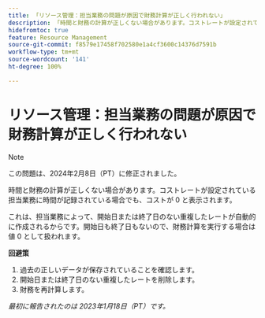 ```yaml
---
title: 「リソース管理：担当業務の問題が原因で財務計算が正しく行われない」
description: 「時間と財務の計算が正しくない場合があります。コストレートが設定されている担当業務に時間が記録されている場合でも、コストが 0 と表示されます。」
hidefromtoc: true
feature: Resource Management
source-git-commit: f8579e17458f702580e1a4cf3600c14376d7591b
workflow-type: tm+mt
source-wordcount: '141'
ht-degree: 100%

---
```



# リソース管理：担当業務の問題が原因で財務計算が正しく行われない

>[!NOTE]
>
>この問題は、2024年2月8日（PT）に修正されました。

時間と財務の計算が正しくない場合があります。コストレートが設定されている担当業務に時間が記録されている場合でも、コストが 0 と表示されます。

これは、担当業務によって、開始日または終了日のない重複したレートが自動的に作成されるからです。開始日も終了日もないので、財務計算を実行する場合は値 0 として扱われます。

**回避策**

1. 過去の正しいデータが保存されていることを確認します。
1. 開始日または終了日のない重複したレートを削除します。
1. 財務を再計算します。

_最初に報告されたのは 2023年1月18日（PT）です。_
